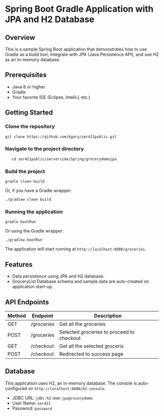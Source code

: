 # Spring Boot Gradle Application with JPA and H2 Database

## Overview

This is a sample Spring Boot application that demonstrates how to use Gradle as a build tool, integrate with JPA (Java Persistence API), and use H2 as an in-memory database.

## Prerequisites

- Java 8 or higher
- Gradle
- Your favorite IDE (Eclipse, IntelliJ, etc.)

## Getting Started

### Clone the repository

```shell
git clone https://github.com/kgary/ser421public.git
```

### Navigate to the project directory

```shell
   cd ser421public/serverside/Spring/grocerydemojpa
```

### Build the project

```shell
gradle clean build
```

Or, if you have a Gradle wrapper:

```shell
./gradlew clean build
```

### Running the application

```shell
gradle bootRun
```

Or using the Gradle wrapper:

```shell
./gradlew bootRun
```

The application will start running at `http://localhost:8080/groceries`.

## Features

- Data persistence using JPA and H2 database.
- GroceryList Database schema and sample data are auto-created on application start-up.

## API Endpoints

| Method | Endpoint   | Description                               |
| ------ | ---------- | ----------------------------------------- |
| GET    | /groceries | Get all the groceries                     |
| POST   | /groceries | Selected groceries to proceed to checkout |
| GET    | /checkout  | Get all the selected groceris             |
| POST   | /checkout  | Redirected to success page                |

## Database

This application uses H2, an in-memory database. The console is auto-configured on `http://localhost:8080/h2-console`.

- JDBC URL: `jdbc:h2:mem:jpagrocerydemo`
- User Name: `ser421`
- Password: `password`
